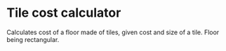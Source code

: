 # Tile cost calculator
Calculates cost of a floor made of tiles, given cost and size of a tile. Floor being rectangular.
